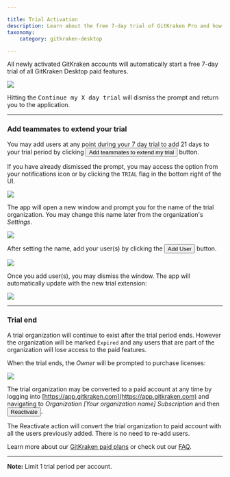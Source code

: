 ```yaml
---

title: Trial Activation
description: Learn about the free 7-day trial of GitKraken Pro and how to extend it.
taxonomy:
    category: gitkraken-desktop

---
```


All newly activated GitKraken accounts will automatically start a free 7-day trial of all GitKraken Desktop paid features.

<img src="/wp-content/uploads//trial-start.png" srcset="/wp-content/uploads//trial-start@2x.png 2x" class="img-responsive center img-bordered">

Hitting the <kbd>Continue my X day trial</kbd> will dismiss the prompt and return you to the application.

***

### Add teammates to extend your trial

You may add users at any point during your 7 day trial to add 21 days to your trial period by clicking <button class='button button--success button--ui button--nolink'>Add teammates to extend my trial</button> button.

If you have already dismissed the prompt, you may access the option from your notifications <i class="fas fa-bell"></i> icon or by clicking the `TRIAL` flag in the bottom right of the UI.

<img src="/wp-content/uploads//extend-trial.png" srcset="/wp-content/uploads//extend-trial@2x.png 2x" class="img-responsive center img-bordered">

The app will open a new window and prompt you for the name of the trial organization. You may change this name later from the organization's *Settings*.

<img src="/wp-content/uploads//create-trial-org.png" srcset="/wp-content/uploads//create-trial-org@2x.png 2x" class="img-responsive center img-bordered">

After setting the name, add your user(s) by clicking the <button class='button button--success button--ui button--nolink'>Add User</button> button.

<img src="/wp-content/uploads//add-trial-user.png" srcset="/wp-content/uploads//add-trial-user@2x.png 2x" class="img-responsive center img-bordered">

Once you add user(s), you may dismiss the window. The app will automatically update with the new trial extension:

<img src="/wp-content/uploads//extended-trial.png" srcset="/wp-content/uploads//extended-trial@2x.png 2x" class="img-responsive center img-bordered">

***

### Trial end

A trial organization will continue to exist after the trial period ends. However the organization will be marked `Expired` and any users that are part of the organization will lose access to the paid features.

When the trial ends, the *Owner* will be prompted to purchase licenses:

<img src="/wp-content/uploads//trial-end-org-owner.png" srcset="/wp-content/uploads//trial-end-org-owner@2x.png 2x" class="img-responsive center img-bordered">

The trial organization may be converted to a paid account at any time by logging into [https://app.gitkraken.com](https://app.gitkraken.com) and navigating to <em class="context-menu">Organization  <i class="fa fa-caret-right"></i> [Your organization name] <i class="fa fa-caret-right"></i> Subscription </em> and then <button class='button button--success button--ui button--nolink'>Reactivate</button>.

The Reactivate action will convert the trial organization to paid account with all the users previously added. There is no need to re-add users.

Learn more about our [GitKraken paid plans](https://www.gitkraken.com/features) or check out our [FAQ](/account/faq/).

***

<div class='callout callout--basic'>
    <p><strong>Note:</strong> Limit 1 trial period per account.
</p>
</div>


